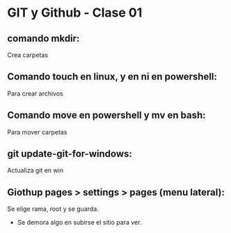 # GIT y Github - Clase 01

## comando mkdir:

Crea carpetas

## Comando touch en linux, y en ni en powershell:

Para crear archivos

## Comando move en powershell y mv en bash:

Para mover carpetas

## git update-git-for-windows:

Actualiza git en win

## Giothup pages > settings > pages (menu lateral):

Se elige rama, root y se guarda.

- Se demora algo en subirse el sitio para ver.
